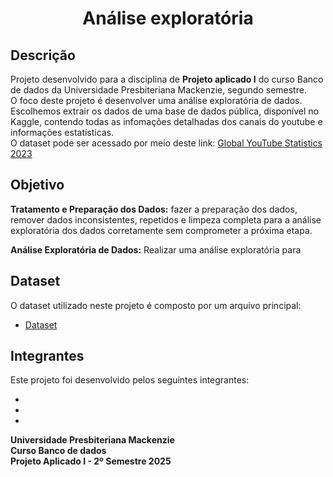  <h1 align="center"> Análise exploratória </h1>

## Descrição

Projeto desenvolvido para a disciplina de **Projeto aplicado I** do curso Banco de dados da Universidade Presbiteriana Mackenzie, segundo semestre. \
O foco deste projeto é desenvolver uma análise exploratória de dados. Escolhemos extrair os dados de uma base de dados pública, disponível no Kaggle, contendo todas as infomações detalhadas dos canais do youtube e informações estatísticas.\
O dataset pode ser acessado por meio deste link: [Global YouTube Statistics 2023](https://www.kaggle.com/datasets/nelgiriyewithana/global-youtube-statistics-2023/data)

## Objetivo

**Tratamento e Preparação dos Dados:** fazer a preparação dos dados, remover dados inconsistentes, repetidos e limpeza completa para a análise exploratória dos dados corretamente sem comprometer a próxima etapa.

**Análise Exploratória de Dados:** Realizar uma análise exploratória para 

## Dataset
O dataset utilizado neste projeto é composto por um arquivo principal:

* [Dataset](data_yt.csv)


## Integrantes
Este projeto foi desenvolvido pelos seguintes integrantes:

-
-
-


**Universidade Presbiteriana Mackenzie** \
**Curso Banco de dados** \
**Projeto Aplicado I - 2º Semestre  2025** 


